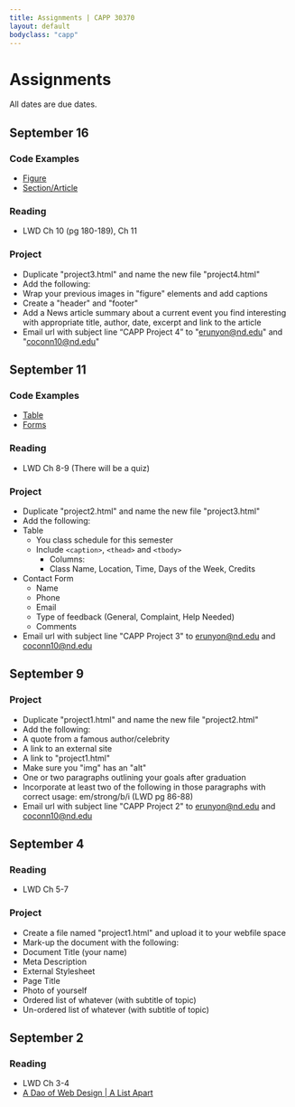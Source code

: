 ```yaml
---
title: Assignments | CAPP 30370
layout: default
bodyclass: "capp"
---
```

# Assignments

All dates are due dates.

## September 16

### Code Examples
- [Figure](http://codepen.io/erunyon/pen/58a00579205fc6868b33741b5756fa70)
- [Section/Article](http://codepen.io/erunyon/pen/a58f3357bafe85494ca64363b7eab88a)

### Reading
- LWD Ch 10 (pg 180-189), Ch 11

### Project
- Duplicate "project3.html" and name the new file "project4.html"
- Add the following:
- Wrap your previous images in "figure" elements and add captions
- Create a "header" and "footer"
- Add a News article summary about a current event you find interesting with appropriate title, author, date, excerpt and link to the article
- Email url with subject line “CAPP Project 4” to "erunyon@nd.edu" and "coconn10@nd.edu"

## September 11

### Code Examples
- [Table](http://codepen.io/erunyon/pen/65566a3512ea82a2e806c9fddd68c896)
- [Forms](http://codepen.io/erunyon/pen/b631b690fb381229badcc384e0e79b28)

### Reading
- LWD Ch 8-9 (There will be a quiz)

### Project
- Duplicate "project2.html" and name the new file "project3.html"
- Add the following:
- Table
  - You class schedule for this semester
  - Include `<caption>`, `<thead>` and `<tbody>`
    - Columns:
    - Class Name, Location, Time, Days of the Week, Credits
- Contact Form
  - Name
  - Phone
  - Email
  - Type of feedback (General, Complaint, Help Needed)
  - Comments
- Email url with subject line "CAPP Project 3" to erunyon@nd.edu and coconn10@nd.edu

## September 9
### Project
- Duplicate "project1.html" and name the new file "project2.html"
- Add the following:
- A quote from a famous author/celebrity
- A link to an external site
- A link to "project1.html"
- Make sure you "img" has an "alt"
- One or two paragraphs outlining your goals after graduation
- Incorporate at least two of the following in those paragraphs with correct usage: em/strong/b/i (LWD pg 86-88)
- Email url with subject line "CAPP Project 2" to erunyon@nd.edu and coconn10@nd.edu

## September 4
### Reading
- LWD Ch 5-7

### Project
- Create a file named "project1.html" and upload it to your webfile space
- Mark-up the document with the following:
- Document Title (your name)
- Meta Description
- External Stylesheet
- Page Title
- Photo of yourself
- Ordered list of whatever (with subtitle of topic)
- Un-ordered list of whatever (with subtitle of topic)

## September 2

### Reading
- LWD Ch 3-4
- [A Dao of Web Design | A List Apart](http://alistapart.com/article/dao)